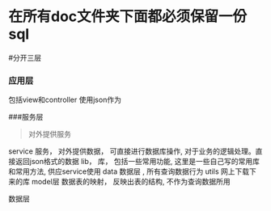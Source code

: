 # __在所有doc文件夹下面都必须保留一份sql__

#分开三层

### 应用层

包括view和controller
使用json作为

###服务层
>对外提供服务

service 服务， 对外提供数据， 可直接进行数据库操作, 对于业务的逻辑处理。直接返回json格式的数据
lib， 库， 包括一些常用功能, 这里是一些自己写的常用库和常用方法, 供应service使用
data 数据层 , 所有查询数据行为
utils 网上下载下来的库
model层 数据表的映射， 反映出表的结构, 不作为查询数据所用

数据层

